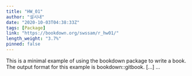 ```yaml
---
title: "HW_01"
author: "설시내"
date: "2020-10-03T04:38:33Z"
tags: [Package]
link: "https://bookdown.org/swssam/r_hw01/"
length_weight: "3.7%"
pinned: false
---
```


This is a minimal example of using the bookdown package to write a book. The output format for this example is bookdown::gitbook. [...]  ...
